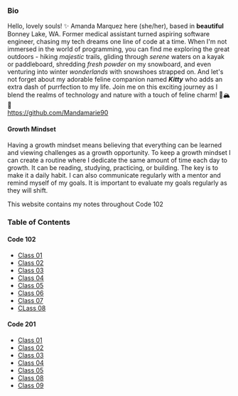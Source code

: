 
### Bio
Hello, lovely souls! ✨ Amanda Marquez here (she/her), based in **beautiful** Bonney Lake, WA. Former medical assistant turned aspiring software engineer, chasing my tech dreams one line of code at a time. When I'm not immersed in the world of programming, you can find me exploring the great outdoors - hiking *majestic* trails, gliding through *serene* waters on a kayak or paddleboard, shredding *fresh powder* on my snowboard, and even venturing into winter *wonderlands* with snowshoes strapped on. And let's not forget about my adorable feline companion named ***Kitty*** who adds an extra dash of purrfection to my life. Join me on this exciting journey as I blend the realms of technology and nature with a touch of feline charm! 🌲🏔️🐾   
 <https://github.com/Mandamarie90>

#### Growth Mindset

Having a growth mindset means believing that everything can be learned and viewing challenges as a growth opportunity. To keep a growth mindset I can create a routine where I dedicate the same amount of time each day to growth. It can be reading, studying, practicing, or building. The key is to make it a daily habit. I can also communicate regularly with a mentor and remind myself of my goals. It is important to evaluate my goals regularly as they will shift. 

This website contains my notes throughout Code 102

### Table of Contents
#### Code 102
- [Class 01](./class-01.md)
- [Class 02](./class-02.md)
- [Class 03](./class-03.md)
- [Class 04](./class-04.md)
- [Class 05](./class-05.md)
- [Class 06](./code-102/class-06.md)
- [Class 07](./code-102/class-07.md)
- [CLass 08](./code-102/class-08.md)

#### Code 201
- [Class 01](./code-201/class-01.md)
- [Class 02](./code-201/class-02.md)
- [Class 03](./code-201/class-03.md)
- [Class 04](./code-201/class-04.md)
- [Class 05](./code-201/class-05.md)
- [Class 08](./code-201/class-08.md)
- [Class 09](./code-201/class-09.md)